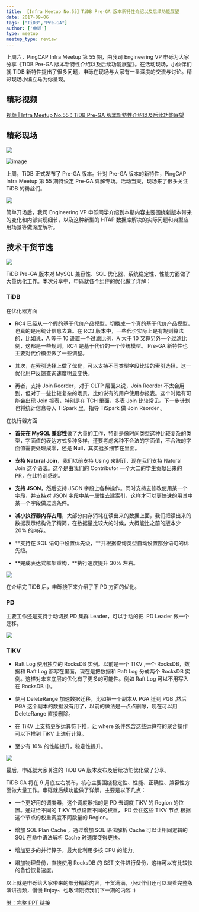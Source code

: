 ```yaml
---
title: 【Infra Meetup No.55】TiDB Pre-GA 版本新特性介绍以及后续功能展望
date: 2017-09-06
tags: ["TiDB","Pre-GA"]
author: ['申砾']
type: meetup
meetup_type: review
---
```


上周六，PingCAP Infra Meetup 第 55 期，由我司 Engineering VP 申砾为大家分享《TiDB Pre-GA 版本新特性介绍以及后续功能展望》。在活动现场，小伙伴们就 TiDB 新特性提出了很多问题，申砾在现场与大家有一番深度的交流与讨论。精彩现场小编立马为你呈现。

## 精彩视频

[视频 | Infra Meetup No.55：TiDB Pre-GA 版本新特性介绍以及后续功能展望](https://v.qq.com/txp/iframe/player.html?origin=https%3A%2F%2Fmp.weixin.qq.com&amp;vid=e0546waf434&amp;autoplay=false&amp;full=true&amp;show1080p=false)

## 精彩现场

![](http://upload-images.jianshu.io/upload_images/542677-b1d3cbf4541d5ab7?imageMogr2/auto-orient/strip%7CimageView2/2/w/1240)

![image](http://upload-images.jianshu.io/upload_images/542677-622295cb3ae17680?imageMogr2/auto-orient/strip%7CimageView2/2/w/1240)


上周，TiDB 正式发布了 Pre-GA 版本。针对 Pre-GA 版本的新特性，PingCAP Infra Meetup 第 55 期特设定 Pre-GA 详解专场。活动当天，现场来了很多关注 TiDB 的粉丝们。

![](http://upload-images.jianshu.io/upload_images/542677-3eddddf10df84644?imageMogr2/auto-orient/strip%7CimageView2/2/w/1240)

简单开场后，我司 Engineering VP 申砾同学介绍到本期内容主要围绕新版本带来的变化和内部实现细节，以及这种新型的 HTAP 数据库解决的实际问题和典型应用场景等做深度解析。

## 技术干货节选

![](http://upload-images.jianshu.io/upload_images/542677-cbb682a0b12e45a3?imageMogr2/auto-orient/strip%7CimageView2/2/w/1240)

TiDB Pre-GA 版本对 MySQL 兼容性、SQL 优化器、系统稳定性、性能方面做了大量优化工作。本次分享中，申砾就各个组件的优化做了详解：

### TiDB 

在优化器方面

- RC4 已经从一个假的基于代价产品模型，切换成一个真的基于代价产品模型，也真的是用统计信息去算。在 RC3 版本中，一些代价实际上是有规则算法的，比如说，A 等于 10 设置一个过滤比例，A 大于 10 又算另外一个过滤比例，这都是一些规则，RC4 是基于代价的一个传统模型。 Pre-GA 新特性也主要对代价模型做了一些调整。

- 其次，在索引选择上做了优化，可以支持不同类型字段比较的索引选择，这一优化用户反馈查询速度明显变快。

- 再者，支持 Join Reorder，对于 OLTP 层面来说，Join Reorder 不太会用到，但对于一些比较复杂的场景，比如说有的用户使用参报表。这个时候有可能会出现 Join 报表，特别是在 TCH 里面，多表 Join 比较常见。下一步计划也将统计信息导入 TiSpark 里，指导 TiSpark 做 Join Reorder 。


在执行器方面

- **首先在 MySQL 兼容性**做了大量的工作，特别是像时间类型这种比较复杂的类型，字面值的表达方式多种多样，还要考虑各种不合法的字面值，不合法的字面值需要处理成零，还是 Null，其实挺多细节在里面。

- **支持 Natural Join**，我们以前支持 Using 来制订，现在我们支持 Natural Join 这个语法。这个是由我们的 Contributor 一个大二的学生贡献出来的 PR，在此特别感谢。

- **支持 JSON**，然后支持 JSON 字段上各种操作。同时支持去修改使用某一个字段，并支持对 JSON 字段中某一属性去建索引，这样才可以更快速的用其中某一个字段做过滤条件。

- **减小执行器内存占用**，大部分内存消耗在读出来的数据上面，我们把读出来的数据表示结构做了精简，在数据量比较大的时候，大概能比之前的版本少 20% 的内存。

- **支持在 SQL 语句中设置优先级，**并根据查询类型自动设置部分语句的优先级。

- **完成表达式框架重构，**执行速度提升 30% 左右。

![](http://upload-images.jianshu.io/upload_images/542677-bd5d9b438edbfdbd?imageMogr2/auto-orient/strip%7CimageView2/2/w/1240)

在介绍完 TiDB 后，申砾接下来介绍了下 PD 方面的优化。

### PD

主要工作还是支持手动切换 PD 集群 Leader，可以手动的把  PD Leader 做一个迁移。

![](http://upload-images.jianshu.io/upload_images/542677-296b33175c82f31f?imageMogr2/auto-orient/strip%7CimageView2/2/w/1240)

### TiKV 

- Raft Log 使用独立的 RocksDB 实例。以前是一个 TIKV ,一个 RocksDB，数据和 Raft Log 都写在里面，现在是把数据和 Raft Log 分成两个 RocksDB 实例。这样对未来底层的优化有了更多的可能性。例如 Raft Log 可以不用写入在 RocksDB 中。

- 使用 DeleteRange 加速数据迁移，比如把一个副本从 PGA 迁到 PGB ,然后 PGA 这个副本的数据没有用了，以前的做法是一点点删除，现在可以用 DeleteRange 直接删除。

- 在 TiKV 上支持更多运算符下推，让 where 条件包含这些运算符的聚合操作可以下推到 TiKV 上进行计算。

- 至少有 10% 的性能提升，稳定性提升。

![](http://upload-images.jianshu.io/upload_images/542677-f8ddb1ccff2506ff?imageMogr2/auto-orient/strip%7CimageView2/2/w/1240)

最后，申砾就大家关注的 TiDB GA 版本发布及后续功能优化做了分享。

TiDB GA 将在 9 月底左右发布，核心主要围绕稳定性、性能、正确性、兼容性方面做大量工作。申砾就后续功能做了详解，主要是以下几点：

- 一个更好用的调度器，这个调度器指的是 PD 去调度 TiKV 的 Region 的位置。通过给不同的 TIKV 节点设置不同的权重， PD 会往这些 TIKV 节点 根据这个节点的权重调度不同数量的 Region。

- 增加 SQL Plan Cache ，通过增加 SQL 语法解析 Cache 可以让相同逻辑的 SQL 在命中语法解析 Cache 时速度变得更快。

- 增加更多的并行算子，最大化利用多核 CPU 的能力。

- 增加物理备份，直接使用 RocksDB 的 SST 文件进行备份，这样可以有比较快的备份恢复速度。

以上就是申砾给大家带来的部分精彩内容，干货满满，小伙伴们还可以观看完整版演讲视频，慢慢 Enjoy~  也敬请期待我们下一期的内容 :)

[附：完整 PPT 链接](https://eyun.baidu.com/s/3nvA4SWT)

